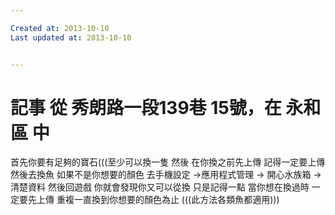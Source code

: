 ```yaml
---

Created at: 2013-10-10
Last updated at: 2013-10-10


---
```


# 記事 從 秀朗路一段139巷 15號，在 永和區 中


首先你要有足夠的寶石(((至少可以換一隻 然後 在你換之前先上傳 記得一定要上傳 然後去換魚 如果不是你想要的顏色 去手機設定 →應用程式管理 → 開心水族箱 →清楚資料 然後回遊戲 你就會發現你又可以從換 只是記得一點 當你想在換過時 一定要先上傳 重複一直換到你想要的顏色為止 (((此方法各類魚都適用)))

